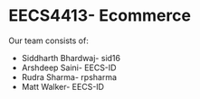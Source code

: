# EECS4413- Ecommerce
Our team consists of:
* Siddharth Bhardwaj- sid16
* Arshdeep Saini- EECS-ID
* Rudra Sharma- rpsharma
* Matt Walker- EECS-ID
